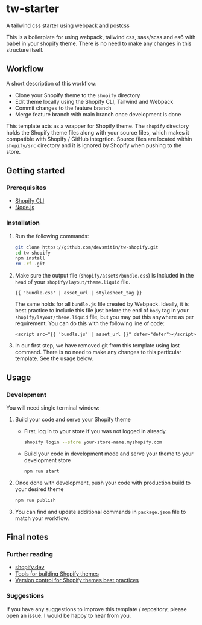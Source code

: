 # tw-starter

A tailwind css starter using webpack and postcss

This is a boilerplate for using webpack, tailwind css, sass/scss and es6 with babel in your shopify theme. There is no need to make any changes in this structure itself.

## Workflow

A short description of this workflow:

- Clone your Shopify theme to the `shopify` directory
- Edit theme locally using the Shopify CLI, Tailwind and Webpack
- Commit changes to the feature branch
- Merge feature branch with main branch once development is done

This template acts as a wrapper for Shopify theme. The `shopify` directory holds the Shopify theme files along with your source files, which makes it compatible with Shopify / GitHub integrtion. Source files are located within `shopify/src` directory and it is ignored by Shopify when pushing to the store.

## Getting started

### Prerequisites

- [Shopify CLI](https://shopify.dev/themes/getting-started/create#step-1-install-shopify-cli)
- [Node.js](https://nodejs.org/)

### Installation

1. Run the following commands:

    ```bash
    git clone https://github.com/devsmitin/tw-shopify.git
    cd tw-shopify
    npm install
    rm -rf .git
    ```

2. Make sure the output file (`shopify/assets/bundle.css`) is included in the `head` of your `shopify/layout/theme.liquid` file.

    ```liquid
    {{ 'bundle.css' | asset_url | stylesheet_tag }}
    ```
    
    The same holds for all `bundle.js` file created by Webpack. Ideally, it is best practice to include this file just before the end of `body` tag in your `shopify/layout/theme.liquid` file, but you may put this anywhere as per requirement. You can do this with the following line of code:

    ```liquid
    <script src="{{ 'bundle.js' | asset_url }}" defer="defer"></script>
    ```

3. In our first step, we have removed git from this template using last command. There is no need to make any changes to this perticular template. See the usage below.


## Usage

### Development

You will need single terminal window:

1. Build your code and serve your Shopify theme
    
    - First, log in to your store if you was not logged in already.
      ```bash
      shopify login --store your-store-name.myshopify.com
      ```
    - Build your code in development mode and serve your theme to your development store
      ```bash
      npm run start
      ```

2. Once done with development, push your code with production build to your desired theme
    ```bash
    npm run publish
    ```

3. You can find and update additional commands in `package.json` file to match your workflow.


## Final notes

### Further reading

- [shopify.dev](https://shopify.dev)
- [Tools for building Shopify themes](https://shopify.dev/themes/tools)
- [Version control for Shopify themes best practices](https://shopify.dev/themes/best-practices/version-control)

### Suggestions

If you have any suggestions to improve this template / repository, please open an issue. I would be happy to hear from you.
